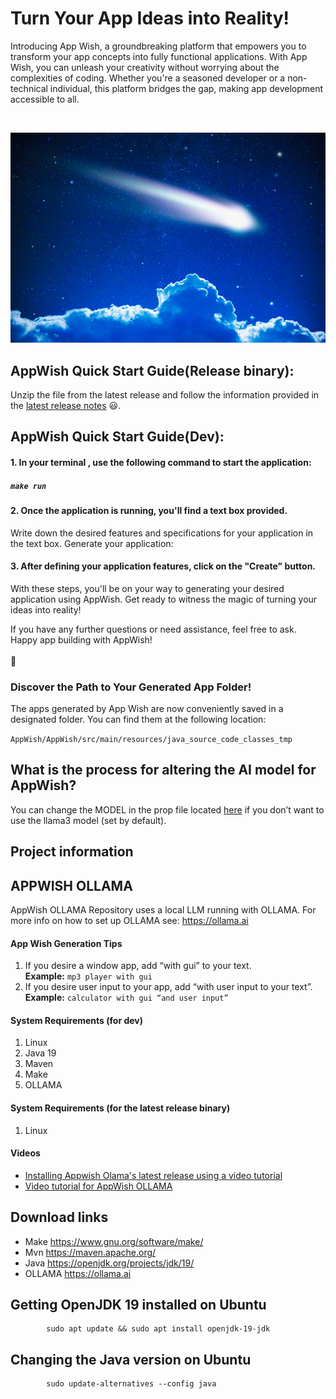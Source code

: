 # Turn Your App Ideas into Reality!

Introducing App Wish, a groundbreaking platform that empowers you to transform your app concepts into fully functional applications. 
With App Wish, you can unleash your creativity without worrying about the complexities of coding. Whether you're a seasoned developer or a non-technical individual, this platform bridges the gap, making app development accessible to all.

<br/>


![Logo](https://github.com/pwgit-create/APPWISH_OLLAMA/blob/master/AppWish/AppWish/src/main/resources/shooting_star.png?raw=true)

## AppWish Quick Start Guide(Release binary):

Unzip the file from the latest release and follow the information provided in the [latest release notes](https://github.com/pwgit-create/APPWISH_OLLAMA/releases/tag/v1.6.4) 😃.


## AppWish Quick Start Guide(Dev):


#### 1. In your terminal , use the following command to start the application:
##### ```make run``` 



#### 2. Once the application is running, you'll find a text box provided.
Write down the desired features and specifications for your application in the text box.
Generate your application:

#### 3. After defining your application features, click on the "Create" button.
With these steps, you'll be on your way to generating your desired application using AppWish. Get ready to witness the magic of turning your ideas into reality!

If you have any further questions or need assistance, feel free to ask. Happy app building with AppWish!
<br/><br/>:penguin:


### Discover the Path to Your Generated App Folder!
The apps generated by App Wish are now conveniently saved in a designated folder. You can find them at the following location: 

```AppWish/AppWish/src/main/resources/java_source_code_classes_tmp```


## What is the process for altering the AI model for AppWish?
You can change the MODEL in the prop file located [here](https://github.com/pwgit-create/APPWISH_OLLMA/blob/master/AppWish/AppWish/src/main/resources/ollama_model.props) if you don’t want to use the llama3 model (set by default).

## Project information

## APPWISH OLLAMA
AppWish OLLAMA Repository uses a local LLM running with OLLAMA. 
For more info on how to set up OLLAMA see: https://ollama.ai

#### App Wish Generation Tips
1.	If you desire a window app, add “with gui” to your text. \
      <b>Example:</b>  ```mp3 player with gui```
2.	If you desire user input to your app, add “with user input to your text”. \
      <b>Example:</b>  ```calculator with gui “and user input”```


#### System Requirements (for dev)
1. Linux
2. Java 19
3. Maven
4. Make
5. OLLAMA

#### System Requirements (for the latest release binary)
1. Linux


#### Videos
* [Installing Appwish Olama's latest release using a video tutorial](https://www.youtube.com/watch?v=_CJ_s8ZyaU0&list=PL0iduoILay6D9bTTqHQxIotqkzXEJBxln&index=2)
* [Video tutorial for AppWish OLLAMA](https://www.youtube.com/watch?v=Aumgpk2-Uhg)

## Download links 
* Make https://www.gnu.org/software/make/
* Mvn https://maven.apache.org/
* Java https://openjdk.org/projects/jdk/19/
* OLLAMA https://ollama.ai


## Getting OpenJDK 19 installed on Ubuntu
            sudo apt update && sudo apt install openjdk-19-jdk            

## Changing the Java version on Ubuntu
            sudo update-alternatives --config java   



